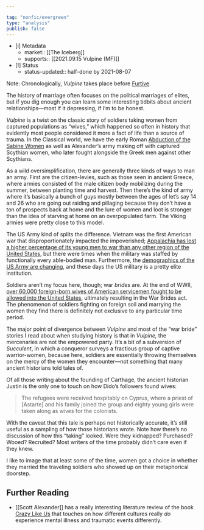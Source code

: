 ```yaml
---

tag: "nonfic/evergreen"
type: "analysis"
publish: false
---
```


- [i] Metadata
	- market:: [[The Iceberg]]
	- supports:: [[2021.09.15 Vulpine (MF)]]
- [!] Status
	-  status-updated:: half-done by 2021-08-07

Note: Chronologically, _Vulpine_ takes place before [Furtive](https://newsletter.eleanorkonik.com/furtive/). 

The history of marriage often focuses on the political marriages of elites, but if you dig enough you can learn some interesting tidbits about ancient relationships—most if it depressing, if I’m to be honest. 

_Vulpine_ is a twist on the classic story of soldiers taking women from captured populations as “wives,” which happened so often in history that evidently most people considered it more a fact of life than a source of trauma. In the Classical world, we have the early Roman [Abduction of the Sabine Women](https://en.wikipedia.org/wiki/The_Rape_of_the_Sabine_Women) as well as Alexander’s army making off with captured Scythian women, who later fought alongside the Greek men against other Scythians. 

As a wild oversimplification, there are generally three kinds of ways to man an army. First are the citizen-levies, such as those seen in ancient Greece, where armies consisted of the male citizen body mobilizing during the summer, between planting time and harvest. Then there’s the kind of army where it’s basically a bunch of guys mostly between the ages of let’s say 14 and 26 who are going out raiding and pillaging because they don’t have a ton of prospects back at home and the lure of women and loot is stronger than the idea of starving at home on an overpopulated farm. The Viking armies were pretty close to this model. 

The US Army kind of splits the difference. Vietnam was the first American war that disproportionately impacted the impoverished; [Appalachia has lost a higher percentage of its young men to war than any other region of the United States](https://www.baltimoresun.com/news/bs-xpm-1991-11-11-1991315046-story.html), but there were times when the military was staffed by functionally every able-bodied man. Furthermore, the [demographics of the US Army are changing](https://www.tandfonline.com/doi/abs/10.1080/01402390.2019.1692660?journalCode=fjss20), and these days the US military is a pretty elite institution. 

Soldiers aren’t my focus here, though; war _brides_ are. At the end of WWII, [over 60,000 foreign-born wives of American servicemen fought to be allowed into the United States](https://www.nationalww2museum.org/war/articles/war-brides-act-1945), ultimately resulting in the War Brides act. The phenomenon of soldiers fighting on foreign soil and marrying the women they find there is definitely not exclusive to any particular time period. 

The major point of divergence between _Vulpine_ and most of the “war bride” stories I read about when studying history is that in _Vulpine,_ the mercenaries are not the empowered party. It’s a bit of a subversion of _Succulent_, in which a conqueror surveys a fractious group of captive warrior-women, because here, soldiers are essentially throwing themselves on the mercy of the women they encounter—not something that many ancient historians told tales of. 

Of all those writing about the founding of Carthage, the ancient historian Justin is the only one to touch on how Dido’s followers found wives: 

> The refugees were received hospitably on Cyprus, where a priest of [Astarte] and his family joined the group and eighty young girls were taken along as wives for the colonists.

With the caveat that this tale is perhaps not historically accurate, it’s still useful as a sampling of how those historians wrote. Note how there’s no discussion of how this “taking” looked. Were they kidnapped? Purchased? Wooed? Recruited? Most writers of the time probably didn’t care even if they knew. 

I like to image that at least some of the time, women got a choice in whether they married the traveling soldiers who showed up on their metaphorical doorstep.  

## Further Reading

- [[Scott Alexander]] has a really interesting literature review of the book [Crazy Like Us](https://astralcodexten.substack.com/p/book-review-crazy-like-us) that touches on how different cultures really _do_ experience mental illness and traumatic events differently. 